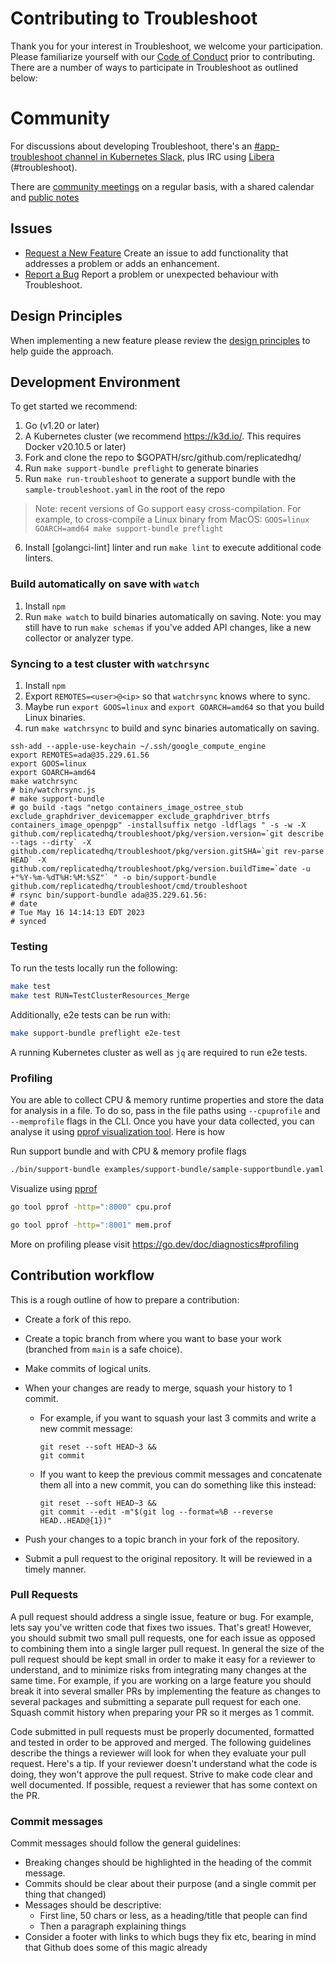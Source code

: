 # Contributing to Troubleshoot

Thank you for your interest in Troubleshoot, we welcome your participation. Please familiarize yourself with our [Code of Conduct](https://github.com/replicatedhq/troubleshoot/blob/main/CODE_OF_CONDUCT.md) prior to contributing. There are a number of ways to participate in Troubleshoot as outlined below:

# Community

For discussions about developing Troubleshoot, there's an [#app-troubleshoot channel in Kubernetes Slack](https://kubernetes.slack.com/channels/app-troubleshoot), plus IRC using [Libera](ircs://irc.libera.chat:6697/#troubleshoot) (#troubleshoot).

There are [community meetings](https://calendar.google.com/calendar/u/0?cid=Y19mMGx1aGhiZGtscGllOGo5dWpicXMwNnN1a0Bncm91cC5jYWxlbmRhci5nb29nbGUuY29t) on a regular basis, with a shared calendar and [public notes](https://hackmd.io/yZbotEHdTg6TfRZBzb8Tcg)

## Issues

- [Request a New Feature](https://github.com/replicatedhq/troubleshoot/issues/new?assignees=&labels=feature&template=feature_enhancement.md) Create an issue to add functionality that addresses a problem or adds an enhancement.
- [Report a Bug](https://github.com/replicatedhq/troubleshoot/issues/new?assignees=&labels=bug&template=bug_report.md) Report a problem or unexpected behaviour with Troubleshoot.

## Design Principles

When implementing a new feature please review the [design principles](./docs/design/design-principles.md) to help guide the approach.

## Development Environment

To get started we recommend:

1. Go (v1.20 or later)
2. A Kubernetes cluster (we recommend <https://k3d.io/>. This requires Docker v20.10.5 or later)
3. Fork and clone the repo to $GOPATH/src/github.com/replicatedhq/
4. Run `make support-bundle preflight` to generate binaries
5. Run `make run-troubleshoot` to generate a support bundle with the `sample-troubleshoot.yaml` in the root of the repo

> Note: recent versions of Go support easy cross-compilation.  For example, to cross-compile a Linux binary from MacOS:
> `GOOS=linux GOARCH=amd64 make support-bundle preflight`

6. Install [golangci-lint] linter and run `make lint` to execute additional code linters.

### Build automatically on save with `watch`

1. Install `npm`
2. Run `make watch` to build binaries automatically on saving.  Note:  you may still have to run `make schemas` if you've added API changes, like a new collector or analyzer type.

### Syncing to a test cluster with `watchrsync`

1. Install `npm`
2. Export `REMOTES=<user>@<ip>` so that `watchrsync` knows where to sync.
3. Maybe run `export GOOS=linux` and `export GOARCH=amd64` so that you build Linux binaries.
4. run `make watchrsync` to build and sync binaries automatically on saving.

```
ssh-add --apple-use-keychain ~/.ssh/google_compute_engine
export REMOTES=ada@35.229.61.56
export GOOS=linux
export GOARCH=amd64
make watchrsync
# bin/watchrsync.js
# make support-bundle
# go build -tags "netgo containers_image_ostree_stub exclude_graphdriver_devicemapper exclude_graphdriver_btrfs containers_image_openpgp" -installsuffix netgo -ldflags " -s -w -X github.com/replicatedhq/troubleshoot/pkg/version.version=`git describe --tags --dirty` -X github.com/replicatedhq/troubleshoot/pkg/version.gitSHA=`git rev-parse HEAD` -X github.com/replicatedhq/troubleshoot/pkg/version.buildTime=`date -u +"%Y-%m-%dT%H:%M:%SZ"` " -o bin/support-bundle github.com/replicatedhq/troubleshoot/cmd/troubleshoot
# rsync bin/support-bundle ada@35.229.61.56:
# date
# Tue May 16 14:14:13 EDT 2023
# synced
```

### Testing

To run the tests locally run the following:

```bash
make test
make test RUN=TestClusterResources_Merge
```

Additionally, e2e tests can be run with:

```bash
make support-bundle preflight e2e-test
```

A running Kubernetes cluster as well as `jq` are required to run e2e tests.

### Profiling

You are able to collect CPU & memory runtime properties and store the data for analysis in a file. To do so, pass in the file paths using `--cpuprofile` and `--memprofile` flags in the CLI. Once you have your data collected, you can analyse it using [pprof visualization tool](https://github.com/google/pprof/blob/main/doc/README.md). Here is how

Run support bundle and with CPU & memory profile flags

```sh
./bin/support-bundle examples/support-bundle/sample-supportbundle.yaml --cpuprofile=cpu.prof --memprofile=mem.prof
```

Visualize using [pprof](https://github.com/google/pprof/blob/main/doc/README.md)

```sh
go tool pprof -http=":8000" cpu.prof

go tool pprof -http=":8001" mem.prof
```

More on profiling please visit https://go.dev/doc/diagnostics#profiling

## Contribution workflow

This is a rough outline of how to prepare a contribution:

- Create a fork of this repo.
- Create a topic branch from where you want to base your work (branched from `main` is a safe choice).
- Make commits of logical units.
- When your changes are ready to merge, squash your history to 1 commit.
  - For example, if you want to squash your last 3 commits and write a new commit message:

      ```
      git reset --soft HEAD~3 &&
      git commit
      ```

  - If you want to keep the previous commit messages and concatenate them all into a new commit, you can do something like this instead:

      ```
      git reset --soft HEAD~3 &&
      git commit --edit -m"$(git log --format=%B --reverse HEAD..HEAD@{1})"
      ```

- Push your changes to a topic branch in your fork of the repository.
- Submit a pull request to the original repository. It will be reviewed in a timely manner.

### Pull Requests

A pull request should address a single issue, feature or bug. For example, lets say you've written code that fixes two issues. That's great! However, you should submit two small pull requests, one for each issue as opposed to combining them into a single larger pull request. In general the size of the pull request should be kept small in order to make it easy for a reviewer to understand, and to minimize risks from integrating many changes at the same time. For example, if you are working on a large feature you should break it into several smaller PRs by implementing the feature as changes to several packages and submitting a separate pull request for each one.  Squash commit history when preparing your PR so it merges as 1 commit.

Code submitted in pull requests must be properly documented, formatted and tested in order to be approved and merged. The following guidelines describe the things a reviewer will look for when they evaluate your pull request. Here's a tip. If your reviewer doesn't understand what the code is doing, they won't approve the pull request. Strive to make code clear and well documented. If possible, request a reviewer that has some context on the PR.

### Commit messages

Commit messages should follow the general guidelines:

- Breaking changes should be highlighted in the heading of the commit message.
- Commits should be clear about their purpose (and a single commit per thing that changed)
- Messages should be descriptive:
  - First line, 50 chars or less, as a heading/title that people can find
  - Then a paragraph explaining things
- Consider a footer with links to which bugs they fix etc, bearing in mind that Github does some of this magic already
